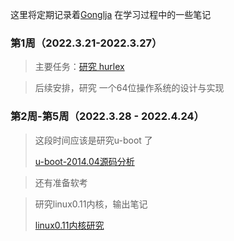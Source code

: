 这里将定期记录着[Gonglja](https://github.com/Gonglja) 在学习过程中的一些笔记

### 第1周（2022.3.21-2022.3.27）

> 主要任务：[研究 hurlex](./week1/readme.md) 

> 后续安排，研究 一个64位操作系统的设计与实现

### 第2周-第5周（2022.3.28 - 2022.4.24）

> 这段时间应该是研究u-boot 了
>
> [u-boot-2014.04源码分析](https://gonglja.github.io/posts/f88e6d17/) 

> 还有准备软考

> 研究linux0.11内核，输出笔记
>
> [linux0.11内核研究](./week2-5/readme.md)
